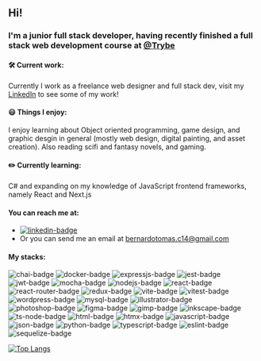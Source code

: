 ## Hi!

### I'm a junior full stack developer, having recently finished a full stack web development course at [@Trybe](https://github.com/betrybe)

#### 🛠️ Current work:
Currently I work as a freelance web designer and full stack dev, visit my [LinkedIn](https://www.linkedin.com/in/bernardocan%C3%A7ado/) to see some of my work!

#### :smiley: Things I enjoy:
I enjoy learning about Object oriented programming, game design, and graphic desgin in general (mostly web design, digital painting, and asset creation). Also reading scifi and fantasy novels, and gaming.

#### :pencil2: Currently learning:
C# and expanding on my knowledge of JavaScript frontend frameworks, namely React and Next.js

#### You can reach me at:
 - [![linkedin-badge](https://img.shields.io/badge/LinkedIn-0077B5?style=for-the-badge&logo=linkedin&logoColor=white)](https://www.linkedin.com/in/bernardocan%C3%A7ado/)
 - Or you can send me an email at bernardotomas.c14@gmail.com


#### My stacks:
![chai-badge](https://img.shields.io/badge/chai-A30701?style=for-the-badge&logo=chai&logoColor=white)
![docker-badge](https://img.shields.io/badge/Docker-2CA5E0?style=for-the-badge&logo=docker&logoColor=white)
![expressjs-badge](https://img.shields.io/badge/Express%20js-000000?style=for-the-badge&logo=express&logoColor=white)
![jest-badge](https://img.shields.io/badge/Jest-C21325?style=for-the-badge&logo=jest&logoColor=white)
![jwt-badge](https://img.shields.io/badge/JWT-000000?style=for-the-badge&logo=JSON%20web%20tokens&logoColor=white)
![mocha-badge](https://img.shields.io/badge/Mocha-8D6748?style=for-the-badge&logo=Mocha&logoColor=white)
![nodejs-badge](https://img.shields.io/badge/Node%20js-339933?style=for-the-badge&logo=nodedotjs&logoColor=white)
![react-badge](https://img.shields.io/badge/React-20232A?style=for-the-badge&logo=react&logoColor=61DAFB)
![react-router-badge](https://img.shields.io/badge/React_Router-CA4245?style=for-the-badge&logo=react-router&logoColor=white)
![redux-badge](https://img.shields.io/badge/Redux-593D88?style=for-the-badge&logo=redux&logoColor=white)
![vite-badge](https://img.shields.io/badge/Vite-B73BFE?style=for-the-badge&logo=vite&logoColor=FFD62E)
![vitest-badge](https://img.shields.io/badge/Vitest-%236E9F18?style=for-the-badge&logo=Vitest&logoColor=%23fcd703)
![wordpress-badge](https://img.shields.io/badge/Wordpress-21759B?style=for-the-badge&logo=wordpress&logoColor=white)
![mysql-badge](https://img.shields.io/badge/MySQL-005C84?style=for-the-badge&logo=mysql&logoColor=white)
![illustrator-badge](https://img.shields.io/badge/Adobe%20Illustrator-FF9A00?style=for-the-badge&logo=adobe%20illustrator&logoColor=white)
![photoshop-badge](https://img.shields.io/badge/Adobe%20Photoshop-31A8FF?style=for-the-badge&logo=Adobe%20Photoshop&logoColor=black)
![figma-badge](https://img.shields.io/badge/Figma-F24E1E?style=for-the-badge&logo=figma&logoColor=white)
![gimp-badge](https://img.shields.io/badge/gimp-5C5543?style=for-the-badge&logo=gimp&logoColor=white)
![inkscape-badge](https://img.shields.io/badge/Inkscape-000000?style=for-the-badge&logo=Inkscape&logoColor=white)
![ts-node-badge](https://img.shields.io/badge/ts--node-3178C6?style=for-the-badge&logo=ts-node&logoColor=white)
![html-badge](https://img.shields.io/badge/HTML5-E34F26?style=for-the-badge&logo=html5&logoColor=white)
![htmx-badge](https://img.shields.io/badge/%3C/%3E%20htmx-3D72D7?style=for-the-badge&logo=mysl&logoColor=white)
![javascript-badge](https://img.shields.io/badge/JavaScript-323330?style=for-the-badge&logo=javascript&logoColor=F7DF1E)
![json-badge](https://img.shields.io/badge/json-5E5C5C?style=for-the-badge&logo=json&logoColor=white)
![python-badge](https://img.shields.io/badge/Python-FFD43B?style=for-the-badge&logo=python&logoColor=blue)
![typescript-badge](https://img.shields.io/badge/TypeScript-007ACC?style=for-the-badge&logo=typescript&logoColor=white)
![eslint-badge](https://img.shields.io/badge/eslint-3A33D1?style=for-the-badge&logo=eslint&logoColor=white)
![sequelize-badge](	https://img.shields.io/badge/Sequelize-52B0E7?style=for-the-badge&logo=Sequelize&logoColor=white)

[![Top Langs](https://github-readme-stats.vercel.app/api/top-langs/?username=BernardoTomas&layout=donut&theme=merko)](https://github.com/BernardoTomas/github-readme-stats)


<!--
**BernardoTomas/BernardoTomas** is a ✨ _special_ ✨ repository because its `README.md` (this file) appears on your GitHub profile.


Here are some ideas to get you started:

- 🔭 I’m currently working on ...
- 🌱 I’m currently learning ...
- 👯 I’m looking to collaborate on ...
- 🤔 I’m looking for help with ...
- 💬 Ask me about ...
- 📫 How to reach me: ...
- 😄 Pronouns: ...
- ⚡ Fun fact: ...
-->
